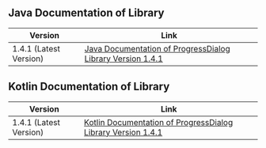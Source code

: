 ## Java Documentation of Library

| Version | Link |
| --- | --- |
| 1.4.1 (Latest Version) | [Java Documentation of ProgressDialog Library Version 1.4.1](https://techinessoverloaded.github.io/progress-dialog/java/latest/com/techiness/progressdialoglibrary/ProgressDialog.html) |

## Kotlin Documentation of Library

| Version | Link |
| --- | --- |
| 1.4.1 (Latest Version) | [Kotlin Documentation of ProgressDialog Library Version 1.4.1](https://techinessoverloaded.github.io/progress-dialog/kotlin/latest/progressdialoglibrary/com.techiness.progressdialoglibrary/-progress-dialog/index.html) |
